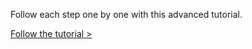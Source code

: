 Follow each step one by one with this advanced tutorial.

[Follow the tutorial >](/flows/new?reset=true)